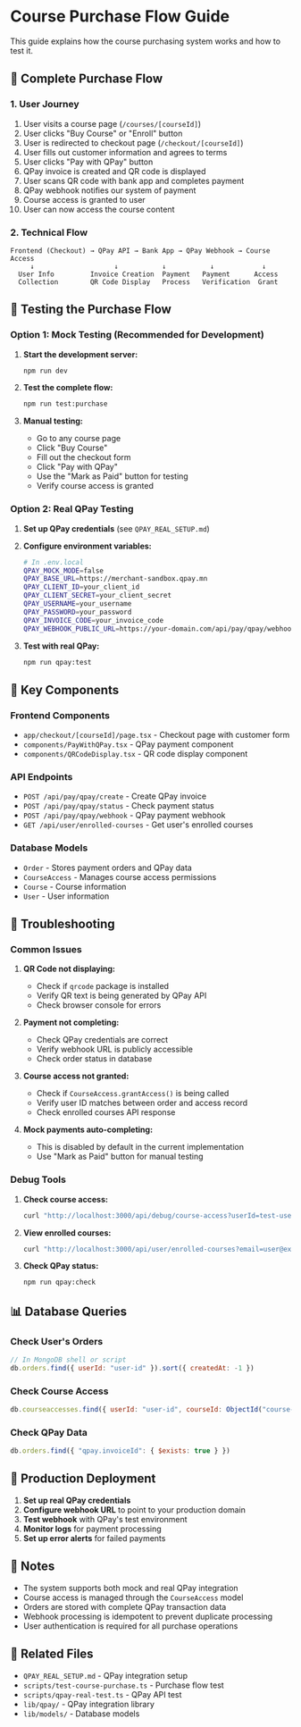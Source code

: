 # Course Purchase Flow Guide

This guide explains how the course purchasing system works and how to test it.

## 🔄 Complete Purchase Flow

### 1. **User Journey**
1. User visits a course page (`/courses/[courseId]`)
2. User clicks "Buy Course" or "Enroll" button
3. User is redirected to checkout page (`/checkout/[courseId]`)
4. User fills out customer information and agrees to terms
5. User clicks "Pay with QPay" button
6. QPay invoice is created and QR code is displayed
7. User scans QR code with bank app and completes payment
8. QPay webhook notifies our system of payment
9. Course access is granted to user
10. User can now access the course content

### 2. **Technical Flow**

```
Frontend (Checkout) → QPay API → Bank App → QPay Webhook → Course Access
     ↓                    ↓           ↓           ↓            ↓
  User Info         Invoice Creation  Payment   Payment      Access
  Collection        QR Code Display   Process   Verification  Grant
```

## 🧪 Testing the Purchase Flow

### **Option 1: Mock Testing (Recommended for Development)**

1. **Start the development server:**
   ```bash
   npm run dev
   ```

2. **Test the complete flow:**
   ```bash
   npm run test:purchase
   ```

3. **Manual testing:**
   - Go to any course page
   - Click "Buy Course"
   - Fill out the checkout form
   - Click "Pay with QPay"
   - Use the "Mark as Paid" button for testing
   - Verify course access is granted

### **Option 2: Real QPay Testing**

1. **Set up QPay credentials** (see `QPAY_REAL_SETUP.md`)

2. **Configure environment variables:**
   ```bash
   # In .env.local
   QPAY_MOCK_MODE=false
   QPAY_BASE_URL=https://merchant-sandbox.qpay.mn
   QPAY_CLIENT_ID=your_client_id
   QPAY_CLIENT_SECRET=your_client_secret
   QPAY_USERNAME=your_username
   QPAY_PASSWORD=your_password
   QPAY_INVOICE_CODE=your_invoice_code
   QPAY_WEBHOOK_PUBLIC_URL=https://your-domain.com/api/pay/qpay/webhook
   ```

3. **Test with real QPay:**
   ```bash
   npm run qpay:test
   ```

## 🔧 Key Components

### **Frontend Components**
- `app/checkout/[courseId]/page.tsx` - Checkout page with customer form
- `components/PayWithQPay.tsx` - QPay payment component
- `components/QRCodeDisplay.tsx` - QR code display component

### **API Endpoints**
- `POST /api/pay/qpay/create` - Create QPay invoice
- `POST /api/pay/qpay/status` - Check payment status
- `POST /api/pay/qpay/webhook` - QPay payment webhook
- `GET /api/user/enrolled-courses` - Get user's enrolled courses

### **Database Models**
- `Order` - Stores payment orders and QPay data
- `CourseAccess` - Manages course access permissions
- `Course` - Course information
- `User` - User information

## 🐛 Troubleshooting

### **Common Issues**

1. **QR Code not displaying:**
   - Check if `qrcode` package is installed
   - Verify QR text is being generated by QPay API
   - Check browser console for errors

2. **Payment not completing:**
   - Check QPay credentials are correct
   - Verify webhook URL is publicly accessible
   - Check order status in database

3. **Course access not granted:**
   - Check if `CourseAccess.grantAccess()` is being called
   - Verify user ID matches between order and access record
   - Check enrolled courses API response

4. **Mock payments auto-completing:**
   - This is disabled by default in the current implementation
   - Use "Mark as Paid" button for manual testing

### **Debug Tools**

1. **Check course access:**
   ```bash
   curl "http://localhost:3000/api/debug/course-access?userId=test-user&courseId=course-id"
   ```

2. **View enrolled courses:**
   ```bash
   curl "http://localhost:3000/api/user/enrolled-courses?email=user@example.com"
   ```

3. **Check QPay status:**
   ```bash
   npm run qpay:check
   ```

## 📊 Database Queries

### **Check User's Orders**
```javascript
// In MongoDB shell or script
db.orders.find({ userId: "user-id" }).sort({ createdAt: -1 })
```

### **Check Course Access**
```javascript
db.courseaccesses.find({ userId: "user-id", courseId: ObjectId("course-id") })
```

### **Check QPay Data**
```javascript
db.orders.find({ "qpay.invoiceId": { $exists: true } })
```

## 🚀 Production Deployment

1. **Set up real QPay credentials**
2. **Configure webhook URL** to point to your production domain
3. **Test webhook** with QPay's test environment
4. **Monitor logs** for payment processing
5. **Set up error alerts** for failed payments

## 📝 Notes

- The system supports both mock and real QPay integration
- Course access is managed through the `CourseAccess` model
- Orders are stored with complete QPay transaction data
- Webhook processing is idempotent to prevent duplicate processing
- User authentication is required for all purchase operations

## 🔗 Related Files

- `QPAY_REAL_SETUP.md` - QPay integration setup
- `scripts/test-course-purchase.ts` - Purchase flow test
- `scripts/qpay-real-test.ts` - QPay API test
- `lib/qpay/` - QPay integration library
- `lib/models/` - Database models
